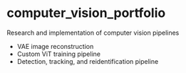 # computer_vision_portfolio
Research and implementation of computer vision pipelines

* VAE image reconstruction
* Custom ViT training pipeline
* Detection, tracking, and reidentification pipeline